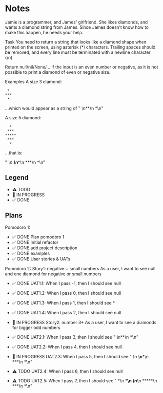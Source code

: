 # Notes

Jamie is a programmer, and James' girlfriend. She likes diamonds, and wants a diamond string from James. Since James doesn't know how to make this happen, he needs your help.

Task
You need to return a string that looks like a diamond shape when printed on the screen, using asterisk (*) characters. Trailing spaces should be removed, and every line must be terminated with a newline character (\n).

Return null/nil/None/... if the input is an even number or negative, as it is not possible to print a diamond of even or negative size.

Examples
A size 3 diamond:
```
 *
***
 *
```
...which would appear as a string of " *\n***\n *\n"

A size 5 diamond:
```
  *
 ***
*****
 ***
  *
```
...that is:

"  *\n ***\n*****\n ***\n  *\n"

## Legend
- ⚠ TODO
- 🚧 IN PROGRESS
- ✅ DONE

## Plans

Pomodoro 1:
- ✅ DONE Plan pomodoro 1
- ✅ DONE Initial refactor
- ✅ DONE add project description
- ✅ DONE examples
- ✅ DONE User stories & UATs

Pomodoro 2:
Story1: negative + small numbers
As a user, I want to see null and one diamond for negative or small numbers
- ✅ DONE UAT1.1: When I pass -1, then I should see null
- ✅ DONE UAT1.2: When I pass 0, then I should see null
- ✅ DONE UAT1.3: When I pass 1, then I should see *
- ✅ DONE UAT1.4: When I pass 2, then I should see null

- 🚧 IN PROGRESS Story2: number 3+
As a user, I want to see a diamonds for bigger odd numbers 
- ✅ DONE UAT2.1: When I pass 3, then I should see " *\n***\n *\n"
- ✅ DONE UAT2.2: When I pass 4, then I should see null
- 🚧 IN PROGRESS UAT2.3: When I pass 5, then I should see "  *\n ***\n*****\n ***\n  *\n"
- ⚠ TODO UAT2.4: When I pass 6, then I should see null
- ⚠ TODO UAT2.5: When I pass 7, then I should see "   *\n   ***\n *****\n*******\n *****\n  ***\n  *\n"